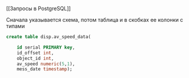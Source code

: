 [[Запросы в PostgreSQL]]


Сначала указывается схема, потом таблица и в скобках ее колонки с типами
```sql
create table disp.av_speed_data(

	id serial PRIMARY key,
	id_offset int,
	object_id int,
	av_speed numeric(5,1),
	mess_date timestamp);
```
